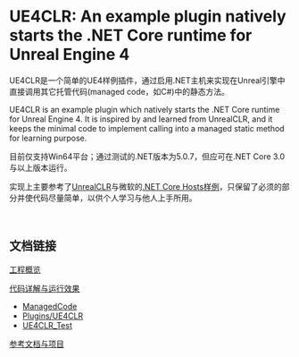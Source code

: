 # UE4CLR: An example plugin natively starts the .NET Core runtime for Unreal Engine 4

UE4CLR是一个简单的UE4样例插件，通过启用.NET主机来实现在Unreal引擎中直接调用其它托管代码(managed code，如C#)中的静态方法。

UE4CLR is an example plugin which natively starts the .NET Core runtime for Unreal Engine 4. It is inspired by and learned from UnrealCLR, and it keeps the minimal code to implement calling into a managed static method for learning purpose.

目前仅支持Win64平台；通过测试的.NET版本为5.0.7，但应可在.NET Core 3.0与以上版本运行。

实现上主要参考了[UnrealCLR](https://github.com/nxrighthere/UnrealCLR)与微软的[.NET Core Hosts样例](https://github.com/dotnet/samples/tree/main/core/hosting)，只保留了必须的部分并使代码尽量简单，以供个人学习与他人上手所用。

<br/>

## 文档链接

[工程概览](./Documents/Project_Overview.md)

[代码详解与运行效果](./Documents/Code_Description.md)

- [ManagedCode](./Documents/Code_Description.md#managedcode)
- [Plugins/UE4CLR](./Documents/Code_Description.md#ue4clr)
- [UE4CLR_Test](./Documents/Code_Description.md#ue4clr_test)

[参考文档与项目](./Documents/References.md)


